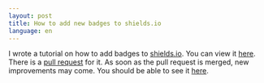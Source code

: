 ```yaml
---
layout: post
title: How to add new badges to shields.io
language: en
---
```


I wrote a tutorial on how to add badges to [shields.io](http://shields.io/).
You can view it [here](https://github.com/badges/shields/blob/master/doc/TUTORIAL.md#tutorial-on-how-to-add-a-badge-for-a-service).
There is a [pull request](https://github.com/badges/shields/pull/889) for it.
As soon as the pull request is merged, new improvements may come.
You should be able to see it [here](https://github.com/badges/shields).


